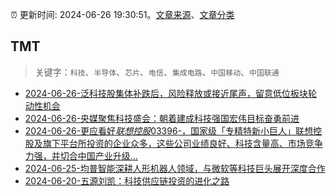 :alarm_clock: 更新时间: 2024-06-26 19:30:51。[文章来源](/README.md)、[文章分类](/TAGS.md)

## TMT


> 关键字：`科技`、`半导体`、`芯片`、`电信`、`集成电路`、`中国移动`、`中国联通`



- [2024-06-26-泛科技股集体补跌后，风险释放或接近尾声，留意低位板块轮动性机会](https://www.cls.cn/detail/1714705) 
- [2024-06-26-央媒聚焦科技盛会：朝着建成科技强国宏伟目标奋勇前进](https://www.cls.cn/detail/1714676) 
- [2024-06-26-更应看好$联想控股03396$-，国家级「专精特新小巨人」联想控股及旗下平台所投资的企业众多，这些公司业绩良好、科技含量高、市场竞争力强，并切合中国产业升级...](https://xueqiu.com/3652853312/295276490) 
- [2024-06-25-均普智能深耕人形机器人领域，与微软等科技巨头展开深度合作](https://xueqiu.com/9284738691/295059726) 
- [2024-06-20-五源刘凯：科技供应链投资的进化之路](https://posts.careerengine.us/p/66737bde362eae34f60422bb) 
